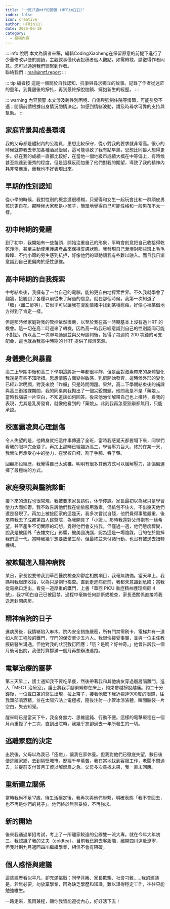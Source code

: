 ```yaml
---
title: "一個17歲mtf的回憶 (HFRin🏳️‍⚧️🍥)"
index: false
icon: creative
author: HFRin🏳️‍⚧️🍥
date: 2025-06-18
category:
  - 投稿內容
---
```


::: info 說明
本文為讀者來稿，編輯CodingXiaoheng在保留原意的前提下進行了少量修改以便於閱讀，主觀敘事僅代表投稿者個人觀點。如需轉載，請徵得作者同意。您可以通過我們聯繫到作者。  
聯絡我們：<mail@mtf.report>
:::

::: tip 編者按
這是一個關於自我認知、抗爭與尋求獨立的故事。記錄了作者從迷茫的童年，到覺醒後的掙扎，再到最終掙脫枷鎖、擁抱新生的經歷。
:::

::: warning 內容預警
本文涉及跨性別困境、自傷與強制住院等情節，可能引發不適；閱讀前請根據自身情況酌情決定。如感到情緒波動，請及時尋求可靠的支持與幫助。
:::

## 家庭背景與成長環境

我的父母都是體制內的公務員，思想比較保守，從小對我的要求就非常高。很小的時候就帶我去參加各種酒局飯局，這可能導致了我有點早熟，思想比同齡人想得更多。好在我的成績一直都比較好，在當地一個地級市成績大概在中等偏上，有時候甚至能達到優秀的程度。但是這樣反而加重了他們對我的期望，導致了我的精神內耗非常嚴重，而我也不好表現出來。

## 早期的性別認知

從小學的時候，我對性別的概念還很模糊，只覺得和女生一起玩會比和一群頑皮男孩玩更自在。那時候大家都是小孩子，簡單地覺得自己可能性格和一般男孩不太一樣。

## 初中時期的覺醒

到了初中，我開始有一些苗頭，開始注重自己的形象，平時會刻意把自己收拾得乾乾淨淨，甚至主動使用護膚產品來保持皮膚狀態。我發現自己漸漸對那些班上毛毛躁躁、不拘小節的男生感到抗拒，好像他們的舉動讓我有些難以融入。而且我日漸意識到自己更偏向於感性思維。

## 高中時期的自我探索

中考結束後，我擁有了一台自己的電腦，能夠更自由地探索世界。不久我就學會了翻牆，接觸到了各種以前從未了解過的信息。就在那個時候，我第一次知道了「糖」（雌二醇等），它似乎可以讓我在混亂情緒中找到某種慰藉，好像心裡某個地方得到了肯定一樣。

但是那時候家庭對我的管控依然很嚴，以至於我在高一時期基本上沒有過 HRT 的機會。這一切在高二時迎來了轉機，因為高一時我已經意識到自己的性別認同可能不對勁，所以高二一次聯考通過並與父母談判後，獲得了每週約 200 塊錢的可支配金，這也就為我高中時期的 HRT 提供了經濟來源。

## 身體變化與暴露

高二上學期中後和高二下學期這將近一年都很平靜，但是面對激素帶來的身體變化我還是有些不知所措。思想情感方面變得敏感，乳房開始發育，這時候外形的變化已經非常明顯，對我來說「炸櫃」只是時間問題。果然，高二下學期結束後的補課與高三銜接課期間，我的同桌向我拋出了一個尖銳問題，他問我是不是「藥娘」。當時我腦袋一片空白，不知道該如何回答。後來他匆忙解釋自己也上推特，看我的表現，尤其是乳房發育，就像他看到的「藥娘」。此刻我再怎麼狡辯都無用，只能承認。

## 校園霸凌與心理創傷

令人失望的是，他轉身就把這件事傳遍了全班，當時我感覺天都要塌下來，同學們看我的眼神完全變了。再加上那時已經臨近高三，學習壓力巨大。終於在某一天，我無法再承受心中的壓力，在學校自殘，割了手腕、吞了藥。

回顧那段經歷，我覺得自己太幼稚，明明有很多其他方式可以緩解壓力，卻偏偏選擇了最極端的方式。

## 家庭發現與醫院診斷

接下來的流程也很常規，我被要求家長請假，休學停課。家長最初以為我只是學習壓力大而抑鬱。我不敢告訴他們我在偷偷服用激素，但紙包不住火，不出幾天他們還是發現了。再加上被接回家的這幾天，我多次嘗試自殘，他們覺得事態嚴重，後來帶我去了成都第四人民醫院，為我開具了「小證」。那時我還對父母抱有一絲希望，甚至產生不切實際的幻想，覺得他們會支持我。但僅過一週，他們態度驟變，說我是被國外「去雄文化」影響，被美國洗腦，認為這是一場陰謀，目的在於毀掉我們這一代。當時我幾乎想要放棄生命，但最終並未付諸行動，也沒有被送去扭轉機構。

## 被欺騙進入精神病院

某日，家長說要帶我到華西醫院檢查抑鬱症相關項目，我毫無防備。當天早上，我媽叫我起床收拾，以為只是例行檢查。直到走進病房前，我都未意識到危險；當我從電梯口走出，看見一道厚重的鐵門，上書「華西 PICU 重症精神護理病房 4 號」，我才明白自己已被囚禁。過程中毫無任何診斷或檢查，家長憑關係直接將我送進封閉病房。

## 精神病院的日子

進病房後，我情緒陷入麻木。院內安全措施嚴密，所有門禁需刷卡，電梯井有一道如人防工程般的鐵門，守門的保安至少五六人。我很快接受事實，並與一位主任教授級醫生溝通，但他對我的狀況敷衍回應：「哦？是嗎？好神奇。」他曾告訴我一個月後可出院，我便打算撐滿一個月再想辦法逃跑。

## 電擊治療的噩夢

第三天早上，護士通知我不要吃早餐，然後帶著我和其他病友穿過層層隔離門，進入「MECT 治療室」。護士將我手腳緊緊綁在床上，約束帶越掙脫越痛。約二十分鐘後，一位戴口罩的醫生出現，拉上帘子，接著他取下我近視達900度的眼鏡，往我頭部噴酒精，並在太陽穴貼上電極板，隨後注射一小管冰涼液體，瞬間腦袋一片空白，失去知覺。

醒來時已是當天下午，我全身無力、思維遲鈍、行動不便。這樣的電擊療程在一個月內重複了十二次，直到出院時，我幾乎忘卻過去一年所發生的一切。

## 逃離家庭的決定

出院後，父母以為我已「痊癒」，讓我在家休養。但我對他們已徹底失望，數日後便逃離家鄉，去到隔壁城市。歷經千辛萬苦，我在當地找到客服工作，老闆不問過去，並提前支付首月工資以解燃眉之急。父母多次尋找未果，我一直未回應。

## 重新建立關係

當時我尚不足17歲，待生活穩定後，我再次與他們聯繫，明確表態「我不會回去，也不再是你們的兒子」。他們終於無奈妥協，不再強求。

## 新的開始

後來我通過單招考試，考上了一所離家較遠的公辦雙一流大專。就在今年大年初三，我認識了我的丈夫（coldtea）。目前我已辭去客服職，離開四川遠赴遼寧，但我計劃九月返回四川繼續學業，相信不會有阻礙。

## 個人感悟與建議

這些經歷看似平凡，卻充滿挑戰：同學背叛、家長欺騙、社會刁難……我的建議是，若無必要，勿放棄學業，因為缺乏學歷和知識，難以謀得穩定工作，往往只能勉強維生。

一路走來，風雨兼程，願你我皆能遵從內心，好好活下去！
